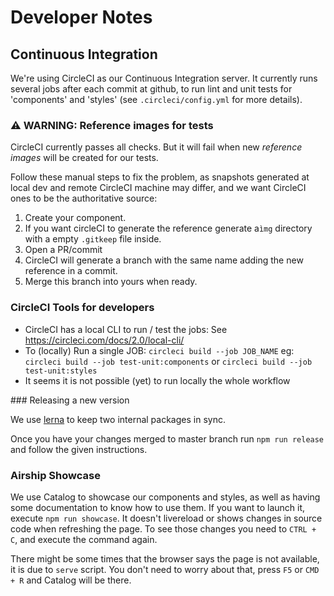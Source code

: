 # Developer Notes

## Continuous Integration
We're using CircleCI as our Continuous Integration server. It currently runs several jobs after each commit at github, to run lint and unit tests for 'components' and 'styles' (see `.circleci/config.yml` for more details).


### ⚠️ WARNING: Reference images for tests
CircleCI currently passes all checks. But it will fail when new *reference images* will be created for our tests.

Follow these manual steps to fix the problem, as snapshots generated at local dev and remote CircleCI machine may differ, and we want CircleCI ones to be the authoritative source:

1. Create your component.
2. If you want circleCI to generate the reference generate a`ìmg` directory with a empty `.gitkeep` file inside.
3. Open a PR/commit
4. CircleCI will generate a branch with the same name adding the new reference in a commit.
5. Merge this branch into yours when ready.


### CircleCI Tools for developers
- CircleCI has a local CLI to run / test the jobs: See https://circleci.com/docs/2.0/local-cli/
- To (locally) Run a single JOB: `circleci build --job JOB_NAME` eg:
`circleci build --job test-unit:components` or `circleci build --job test-unit:styles`
- It seems it is not possible (yet) to run locally the whole workflow

### Releasing a new version

We use [lerna](https://lernajs.io/) to keep two internal packages in sync.

Once you have your changes merged to master branch run `npm run release` and follow the given instructions.

### Airship Showcase
We use Catalog to showcase our components and styles, as well as having some documentation to know how to use them.
If you want to launch it, execute `npm run showcase`. It doesn't livereload or shows changes in source code when refreshing the page. To see those changes you need to `CTRL + C`, and execute the command again.

There might be some times that the browser says the page is not available, it is due to `serve` script. You don't need to worry about that, press `F5` or `CMD + R` and Catalog will be there.
